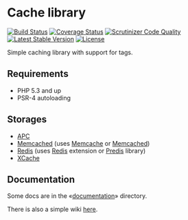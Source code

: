 Cache library
=============

[![Build Status](https://travis-ci.org/endeveit/cache.png?branch=master)](https://travis-ci.org/endeveit/cache) [![Coverage Status](https://img.shields.io/coveralls/endeveit/cache.svg)](https://coveralls.io/r/endeveit/cache?branch=master) [![Scrutinizer Code Quality](https://scrutinizer-ci.com/g/endeveit/cache/badges/quality-score.png?b=master)](https://scrutinizer-ci.com/g/endeveit/cache/?branch=master) [![Latest Stable Version](https://poser.pugx.org/endeveit/cache/v/stable.svg)](https://packagist.org/packages/endeveit/cache) [![License](https://poser.pugx.org/endeveit/cache/license.svg)](https://packagist.org/packages/endeveit/cache)

Simple caching library with support for tags.

Requirements
------------

* PHP 5.3 and up
* PSR-4 autoloading

Storages
--------
* [APC](http://php.net/apc)
* [Memcached](http://memcached.org/) (uses [Memcache](http://php.net/manual/en/book.memcache.php) or [Memcached](http://php.net/manual/en/book.memcached.php))
* [Redis](http://redis.io) (uses [Redis](https://github.com/nicolasff/phpredis/) extension or [Predis](https://github.com/nrk/predis) library)
* [XCache](http://xcache.lighttpd.net/)

Documentation
-------------

Some docs are in the «[documentation](https://github.com/endeveit/cache/tree/master/documentation)» directory.

There is also a simple wiki [here](https://github.com/endeveit/cache/wiki).
